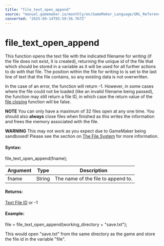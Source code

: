 ```yaml
---
title: "file_text_open_append"
source: "manual.gamemaker.io/monthly/en/GameMaker_Language/GML_Reference/File_Handling/Text_Files/file_text_open_append.htm"
converted: "2025-09-14T03:59:56.767Z"
---
```


# file\_text\_open\_append

This function opens the text file with the indicated filename for _writing_ (if the file does not exist, it is created), returning the unique _id_ of the file that which should be stored in a variable as it will be used for all further actions to do with that file. The position within the file for writing to is set to the last line of text that the file contains, so any existing data is not overwritten.

In the case of an error, the function will return -1. However, in some cases where the file could not be loaded (like an invalid filename being passed), the function may still return a file ID, in which case the return value of the [file closing](file_text_close.md) function will be false.

**NOTE** You can only have a maximum of 32 files open at any one time. You should also **always** close files when finished as this writes the information and frees the memory associated with the file.

**WARNING** This may not work as you expect due to GameMaker being sandboxed! Please see the section on [The File System](../../../../Additional_Information/The_File_System.md) for more information.

#### Syntax:

file\_text\_open\_append(fname);

| Argument | Type | Description |
| --- | --- | --- |
| fname | String | The name of the file to append to. |

#### Returns:

[Text File ID](file_text_open_read.md) or -1

#### Example:

file = file\_text\_open\_append(working\_directory + "save.txt");

This would open "save.txt" from the same directory as the game and store the file id in the variable "file".